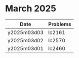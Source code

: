 # March 2025

| Date        | Problems |
| ----------- | -------- |
| y2025m03d03 | lc2161   |
| y2025m03d02 | lc2570   |
| y2025m03d01 | lc2460   |
